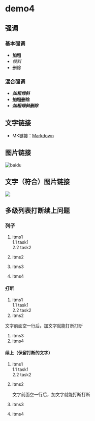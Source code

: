 # demo4

## 强调

### 基本强调

- **加粗**  
- *倾斜*  
- ~~删除~~  

### 混合强调
- ***加粗倾斜***  
- **~~加粗删除~~**  
- ~~***加粗倾斜删除***~~  

## 文字链接
-  MK链接：[Markdown]

## 图片链接
![baidu][baidu_png]

## 文字（符合）图片链接  
[![][baidu_png]][Markdown]

## 多级列表打断续上问题

### 列子
1. itms1  
  1.1 task1  
  2.2 task2
2. itms2

1. itms3  
2. itms4

#### 打断
1. itms1  
  1.1 task1  
  2.2 task2
2. itms2  
 
文字前面空一行后，加文字就能打断打断
1. itms3  
2. itms4

#### 续上（保留打断的文字）
1. itms1  
  1.1 task1  
  2.2 task2
2. itms2  
 
    文字前面空一行后，加文字就能打断打断
1. itms3  
2. itms4







<!-- 链接-->

[Markdown]:https://www.appinn.com/markdown/
[baidu_png]:https://www.baidu.com/img/bd_logo1.png
